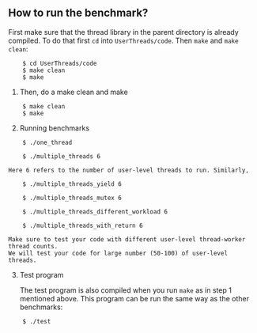 How to run the benchmark?
-------------------------
First make sure that the thread library in the parent directory is already compiled. 
To do that first `cd` into `UserThreads/code`. Then `make` and `make clean`:
```
	$ cd UserThreads/code
	$ make clean
	$ make
```

1. Then, do a make clean and make
```
	$ make clean
	$ make
```

2. Running benchmarks
```
	$ ./one_thread
```

```
	$ ./multiple_threads 6
```
	Here 6 refers to the number of user-level threads to run. Similarly,
	
```
	$ ./multiple_threads_yield 6

	$ ./multiple_threads_mutex 6

	$ ./multiple_threads_different_workload 6

	$ ./multiple_threads_with_return 6
```


	Make sure to test your code with different user-level thread-worker thread counts. 
	We will test your code for large number (50-100) of user-level threads.

3. Test program

	The test program is also compiled when you run `make` as in step 1 mentioned above.
	This program can be run the same way as the other benchmarks:
```
	$ ./test
```
